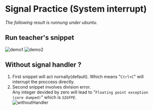 # Signal Practice (System interrupt)
*The following result is runnung under ubuntu.*
## Run teacher's snippet
![demo1](https://user-images.githubusercontent.com/25290627/113581862-47c13700-965a-11eb-9349-869a7ef059cf.png)
![demo2](https://user-images.githubusercontent.com/25290627/113581865-498afa80-965a-11eb-8a88-4f7438036605.png)

## Without signal handler ?  
1. First snippet will act nornally(default). Which means "`Ctrl+C`" will interrupt the proccess directly.  
2. Second snippet involves division error.  
Any integer devided by zero will lead to "`Floating point exception (core dumped)`" which is *`SIGFPE`*.  
![withoutHandler](https://user-images.githubusercontent.com/25290627/113584224-375e8b80-965d-11eb-94c7-15d508accce2.png)
